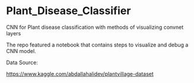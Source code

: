 # Plant_Disease_Classifier
CNN for Plant disease classification with methods of visualizing convnet layers

The repo featured a notebook that contains steps to visualize and debug a CNN model.

Data Source:

https://www.kaggle.com/abdallahalidev/plantvillage-dataset
